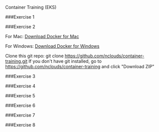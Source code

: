 
Container Training (EKS)

###Exercise 1



###Exercise 2

 For Mac: [Download Docker for Mac](https://docs.docker.com/docker-for-mac/install/)

 For Windows:  [Download Docker for Windows](https://docs.docker.com/docker-for-windows/install/)

 Clone this git repo: git clone https://github.com/nclouds/container-training.git
 If you don't have git installed, go to https://github.com/nclouds/container-training and click "Download ZIP"

###Exercise 3

###Exercise 4

###Exercise 5

###Exercise 6

###Exercise 7

###Exercise 8


